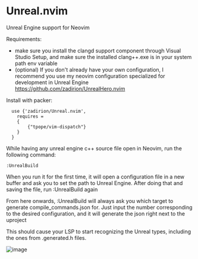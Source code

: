 # Unreal.nvim
Unreal Engine support for Neovim

Requirements:
- make sure you install  the clangd support component through Visual Studio Setup, and make sure the installed clang++.exe is in your system path env variable
- (optional) If you don't already have your own configuration, I recommend you use my neovim configuration specialized for development in Unreal Engine https://github.com/zadirion/UnrealHero.nvim
  
Install with packer:
```
  use {'zadirion/Unreal.nvim',
    requires =
    {
        {"tpope/vim-dispatch"}
    }
  }
```

While having any unreal engine c++ source file open in Neovim, run the following command:
```
:UnrealBuild
```
When you run it for the first time, it will open a configuration file in a new buffer and ask you to set the path to Unreal Engine. After doing that and saving the file, run :UnrealBuild again

From here onwards, :UnrealBuild will always ask you which target to generate compile_commands.json for. Just input the number corresponding to the desired configuration, and it will generate the json right next to the uproject

This should cause your LSP to start recognizing the Unreal types, including the ones from .generated.h files.

![image](https://raw.githubusercontent.com/zadirion/Unreal.nvim/main/image.png)
